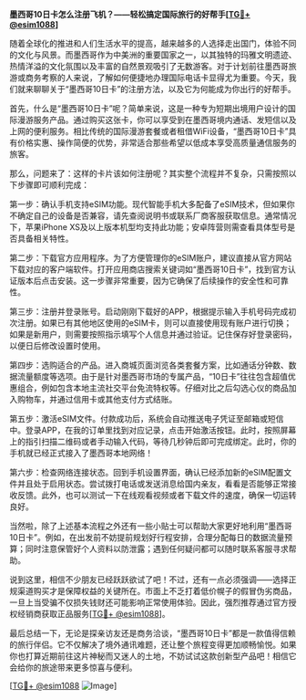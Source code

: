 **墨西哥10日卡怎么注册飞机？——轻松搞定国际旅行的好帮手[[TG💪+ @esim1088](https://t.me/s/esim1088)]**

随着全球化的推进和人们生活水平的提高，越来越多的人选择走出国门，体验不同的文化与风景。而墨西哥作为中美洲的重要国家之一，以其独特的玛雅文明遗迹、热情洋溢的文化氛围以及丰富的自然景观吸引了无数游客。对于计划前往墨西哥旅游或商务考察的人来说，了解如何便捷地办理国际电话卡显得尤为重要。今天，我们就来聊聊关于“墨西哥10日卡”的注册方法，以及它为何能成为你出行的好帮手。

首先，什么是“墨西哥10日卡”呢？简单来说，这是一种专为短期出境用户设计的国际漫游服务产品。通过购买这张卡，你可以享受到在墨西哥境内通话、发短信以及上网的便利服务。相比传统的国际漫游套餐或者租借WiFi设备，“墨西哥10日卡”具有价格实惠、操作简便的优势，非常适合那些希望以低成本享受高质量通信服务的旅客。

那么，问题来了：这样的卡片该如何注册呢？其实整个流程并不复杂，只需按照以下步骤即可顺利完成：

第一步：确认手机支持eSIM功能。现代智能手机大多配备了eSIM技术，但如果你不确定自己的设备是否兼容，请先查阅说明书或联系厂商客服获取信息。通常情况下，苹果iPhone XS及以上版本机型均支持此功能；安卓阵营则需查看具体型号是否具备相关特性。

第二步：下载官方应用程序。为了方便管理你的eSIM账户，建议直接从官方网站下载对应的客户端软件。打开应用商店搜索关键词如“墨西哥10日卡”，找到官方认证版本后点击安装。这一步骤非常重要，因为它确保了后续操作的安全性和可靠性。

第三步：注册并登录账号。启动刚刚下载好的APP，根据提示输入手机号码完成初次注册。如果已有其他地区使用的eSIM卡，则可以直接使用现有账户进行切换；如果是新用户，则需要按照指示填写个人信息并通过验证。记住保存好登录密码，以便日后修改设置时使用。

第四步：选购适合的产品。进入商城页面浏览各类套餐方案，比如通话分钟数、数据流量额度等选项。由于是针对墨西哥市场的专属产品，“10日卡”往往包含超值优惠组合，例如包含本地主流社交平台免流特权等。仔细对比之后勾选心仪的商品加入购物车，并通过信用卡或其他支付方式结账。

第五步：激活eSIM文件。付款成功后，系统会自动推送电子凭证至邮箱或短信中。登录APP，在我的订单里找到对应记录，点击开始激活按钮。此时，按照屏幕上的指引扫描二维码或者手动输入代码，等待几秒钟后即可完成绑定。此时，你的手机就已经正式接入了墨西哥本地网络！

第六步：检查网络连接状态。回到手机设置界面，确认已经添加新的eSIM配置文件并且处于启用状态。尝试拨打电话或发送消息给国内亲友，看看是否能够正常接收反馈。此外，也可以测试一下在线观看视频或者下载文件的速度，确保一切运转良好。

当然啦，除了上述基本流程之外还有一些小贴士可以帮助大家更好地利用“墨西哥10日卡”。例如，在出发前不妨提前规划好行程安排，合理分配每日的数据流量预算；同时注意保管好个人资料以防泄露；遇到任何疑问都可以随时联系客服寻求帮助。

说到这里，相信不少朋友已经跃跃欲试了吧！不过，还有一点必须强调——选择正规渠道购买才是保障权益的关键所在。市面上不乏打着低价幌子的假冒伪劣商品，一旦上当受骗不仅损失钱财还可能影响正常使用体验。因此，强烈推荐通过官方授权经销商获取正品服务[[TG💪+ @esim1088](https://t.me/s/esim1088)]。

最后总结一下，无论是探亲访友还是商务洽谈，“墨西哥10日卡”都是一款值得信赖的旅行伴侣。它不仅解决了境外通讯难题，还让整个旅程变得更加顺畅愉悦。如果你也打算近期前往这片神秘而又迷人的土地，不妨试试这款创新型产品吧！相信它会给你的旅途带来更多惊喜与便利。

[[TG💪+ @esim1088](https://t.me/s/esim1088) ![Image](https://i.postimg.cc/4NQfJmqS/Snipaste-2025-05-13-00-14-12.png)]